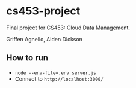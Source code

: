 # cs453-project
Final project for CS453: Cloud Data Management.

Griffen Agnello, Aiden Dickson

## How to run

- `node --env-file=.env server.js`
- Connect to `http://localhost:3000/`